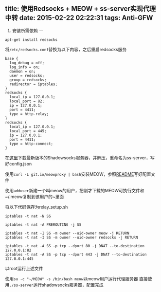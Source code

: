 title: 使用Redsocks + MEOW + ss-server实现代理中转
date: 2015-02-22 02:22:31
tags: Anti-GFW
---

1. 安装所需依赖
--
```shell
apt-get install redsocks
```
将`/etc/redsocks.conf`替换为以下内容，之后重启redsocks服务
```
base {
  log_debug = off;
  log_info = on;
  daemon = on;
  user = redsocks;
  group = redsocks;
  redirector = iptables;
}
redsocks {
  local_ip = 127.0.0.1;
  local_port = 82;
  ip = 127.0.0.1;
  port = 4411;
  type = http-relay; 
}
redsocks {
  local_ip = 127.0.0.1;
  local_port = 445;
  ip = 127.0.0.1;
  port = 4411;
  type = http-connect;
}
```
在[这里](http://dl.chenyufei.info/shadowsocks/latest/)下载最新版本的Shadowsocks服务器，并解压，重命名为ss-server，写好config.json

使用`curl -L git.io/meowproxy | bash`安装MEOW，参照[README](https://github.com/renzhn/MEOW#配置)写好配置文件

使用`adduser`新建一个叫meow的用户，把刚才下载的MEOW可执行文件和~/.meow复制到该用户的~里面

将以下代码保存为relay_setup.sh
```
iptables -t nat -N SS

iptables -t nat -A PREROUTING -j SS

iptables -t nat -I SS -m owner --uid-owner meow -j RETURN
iptables -t nat -I SS -m owner --uid-owner redsocks -j RETURN
 
iptables -t nat -A SS -p tcp --dport 80 -j DNAT --to-destination 127.0.0.1:82
iptables -t nat -A SS -p tcp --dport 443 -j DNAT --to-destination 127.0.0.1:445
```
以root运行上述文件

使用`su -c "~/MEOW" -s /bin/bash meow`以meow用户运行代理服务器
直接使用`./ss-server`运行shadowsocks服务器，配置完成
